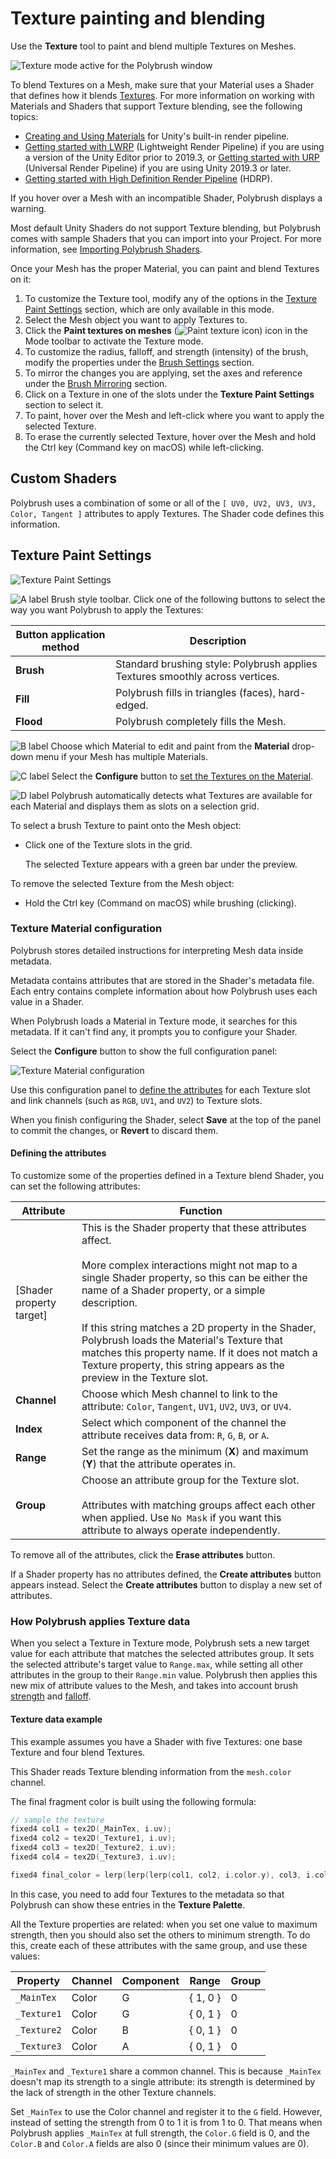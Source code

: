 # Texture painting and blending

Use the **Texture** tool to paint and blend multiple Textures on Meshes. 

![Texture mode active for the Polybrush window](images/ModeExamples_Texture.png)

To blend Textures on a Mesh, make sure that your Material uses a Shader that defines how it blends [Textures](modes_texture.md). For more information on working with Materials and Shaders that support Texture blending, see the following topics:

* [Creating and Using Materials](https://docs.unity3d.com/Manual/Materials.html) for Unity's built-in render pipeline.
* [Getting started with LWRP](https://docs.unity3d.com/Packages/com.unity.render-pipelines.lightweight@latest) (Lightweight Render Pipeline) if you are using a version of the Unity Editor prior to 2019.3, or [Getting started with URP](https://docs.unity3d.com/Packages/com.unity.render-pipelines.universal@latest) (Universal Render Pipeline) if you are using Unity 2019.3 or later.
* [Getting started with High Definition Render Pipeline](https://docs.unity3d.com/Packages/com.unity.render-pipelines.high-definition@latest) (HDRP).

If you hover over a Mesh with an incompatible Shader, Polybrush displays a warning.

Most default Unity Shaders do not support Texture blending, but Polybrush comes with sample Shaders that you can import into your Project. For more information, see [Importing Polybrush Shaders](index.md#import-shaders).

Once your Mesh has the proper Material, you can paint and blend Textures on it:

1. To customize the Texture tool, modify any of the options in the [Texture Paint Settings](#props) section, which are only available in this mode.
2. Select the Mesh object you want to apply Textures to.
3. Click the **Paint textures on meshes** (![Paint texture icon](images/icons/Bricks.png)) icon in the Mode toolbar to activate the Texture mode.
4. To customize the radius, falloff, and strength (intensity) of the brush, modify the properties under the [Brush Settings](brushes.md) section.
5. To mirror the changes you are applying, set the axes and reference under the [Brush Mirroring](brush_mirror.md) section.
6. Click on a Texture in one of the slots under the **Texture Paint Settings** section to select it.
7. To paint, hover over the Mesh and left-click where you want to apply the selected Texture.
8. To erase the currently selected Texture, hover over the Mesh and hold the Ctrl key (Command key on macOS) while left-clicking.



## Custom Shaders

Polybrush uses a combination of some or all of the `[ UV0, UV2, UV3, UV3, Color, Tangent ]` attributes to apply Textures. The Shader code defines this information.



## Texture Paint Settings

![Texture Paint Settings](images/TexturePaintSettings.png)

![A label](images/icons/LetterA.png) Brush style toolbar. Click one of the following buttons to select the way you want Polybrush to apply the Textures:

| **Button application method** | **Description**                                              |
| ----------------------------- | ------------------------------------------------------------ |
| **Brush**                     | Standard brushing style: Polybrush applies Textures smoothly across vertices. |
| **Fill**                      | Polybrush fills in triangles (faces), hard-edged.            |
| **Flood**                     | Polybrush completely fills the Mesh.                         |

![B label](images/icons/LetterB.png) Choose which Material to edit and paint from the **Material** drop-down menu if your Mesh has multiple Materials.

![C label](images/icons/LetterC.png) Select the **Configure** button to [set the Textures on the Material](#config).

![D label](images/icons/LetterD.png) Polybrush automatically detects what Textures are available for each Material and displays them as slots on a selection grid.  

To select a brush Texture to paint onto the Mesh object:

* Click one of the Texture slots in the grid.

	The selected Texture appears with a green bar under the preview.

To remove the selected Texture from the Mesh object:

* Hold the Ctrl key (Command on macOS) while brushing (clicking).



<a name="config"></a>

### Texture Material configuration

Polybrush stores detailed instructions for interpreting Mesh data inside metadata. 

Metadata contains attributes that are stored in the Shader's metadata file. Each entry contains complete information about how Polybrush uses each value in a Shader.

When Polybrush loads a Material in Texture mode, it searches for this metadata. If it can't find any, it prompts you to configure your Shader.

Select the **Configure** button to show the full configuration panel:

![Texture Material configuration](images/Texture_Configuration.png)

Use this configuration panel to [define the attributes](#textattribs) for each Texture slot and link channels (such as `RGB`, `UV1`, and `UV2`) to Texture slots. 

When you finish configuring the Shader, select **Save** at the top of the panel to commit the changes, or **Revert** to discard them.

<a name="textattribs"></a>

#### Defining the attributes

To customize some of the properties defined in a Texture blend Shader, you can set the following attributes:

| **Attribute**            | **Function**                                                 |
| ------------------------ | ------------------------------------------------------------ |
| [Shader property target] | This is the Shader property that these attributes affect.<br /><br />More complex interactions might not map to a single Shader property, so this can be either the name of a Shader property, or a simple description.<br /><br />If this string matches a 2D property in the Shader, Polybrush loads the Material's Texture that matches this property name.  If it does not match a Texture property, this string appears as the preview in the Texture slot. |
| __Channel__              | Choose which Mesh channel to link to the attribute: `Color`, `Tangent`, `UV1`, `UV2`, `UV3`,  or `UV4`. |
| __Index__                | Select which component of the channel the attribute receives data from: `R`, `G`, `B`, or `A`. |
| __Range__                | Set the range as the minimum (**X**) and maximum (**Y**) that the attribute operates in. |
| __Group__                | Choose an attribute group for the Texture slot. <br /><br />Attributes with matching groups affect each other when applied. Use `No Mask` if you want this attribute to always operate independently. |

To remove all of the attributes, click the **Erase attributes** button.

If a Shader property has no attributes defined, the **Create attributes** button appears instead. Select the **Create attributes** button to display a new set of attributes.

### How Polybrush applies Texture data

When you select a Texture in Texture mode, Polybrush sets a new target value for each attribute that matches the selected attributes group. It sets the selected attribute's target value to `Range.max`, while setting all other attributes in the group to their `Range.min` value. Polybrush then applies this new mix of attribute values to the Mesh, and takes into account brush [strength](brushes.md#strength) and [falloff](brushes.md#falloff). 

#### Texture data example

This example assumes you have a Shader with five Textures: one base Texture and four blend Textures. 

This Shader reads Texture blending information from the `mesh.color` channel. 

The final fragment color is built using the following formula:

```c++
// sample the texture
fixed4 col1 = tex2D(_MainTex, i.uv);
fixed4 col2 = tex2D(_Texture1, i.uv);
fixed4 col3 = tex2D(_Texture2, i.uv);
fixed4 col4 = tex2D(_Texture3, i.uv);

fixed4 final_color = lerp(lerp(lerp(col1, col2, i.color.y), col3, i.color.z), col4, i.color.w);
```

In this case, you need to add four Textures to the metadata so that Polybrush can show these entries in the **Texture Palette**. 

All the Texture properties are related: when you set one value to maximum strength, then you should also set the others to minimum strength. To do this, create each of these attributes with the same group, and use these values:

| **Property** | **Channel** | **Component** | **Range** | **Group** |
| ------------ | ----------- | ------------- | --------- | --------- |
| `_MainTex`   | Color       | G             | { 1, 0 }  | 0         |
| `_Texture1`  | Color       | G             | { 0, 1 }  | 0         |
| `_Texture2`  | Color       | B             | { 0, 1 }  | 0         |
| `_Texture3`  | Color       | A             | { 0, 1 }  | 0         |

`_MainTex` and `_Texture1` share a common channel. This is because `_MainTex` doesn't map its strength to a single attribute: its strength is determined by the lack of strength in the other Texture channels.

Set `_MainTex` to use the Color channel and register it to the `G` field. However, instead of setting the strength from 0 to 1 it is from 1 to 0. That means when Polybrush applies `_MainTex` at full strength, the `Color.G` field is 0, and the `Color.B` and `Color.A` fields are also 0 (since their minimum values are 0).
